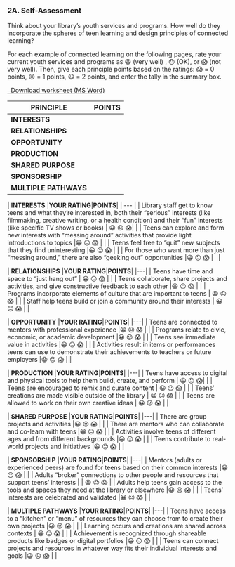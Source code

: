 ### 2A. Self-Assessment 

Think about your library’s youth services and programs. How well do they incorporate the spheres of teen learning and design principles of connected learning? 

For each example of connected learning on the following pages, rate your current youth services and programs as 😃  (very well) , 😐  (OK), or 😱  (not very well). Then, give each principle points based on the ratings:  😱 = 0 points, 😐  = 1 points, 😃 = 2 points, and enter the tally in the summary box.  


<a href="assets/Intro_SelfAssessment.docx" target="_blank"><i class="fa fa-file-word-o" style="font-size:24px;color:blue;"></i>&nbsp; Download worksheet (MS Word)</a>

| **PRINCIPLE** |**POINTS**|
| --- | --- |
| **INTERESTS** |  |
| **RELATIONSHIPS** |  |
| **OPPORTUNITY** |  |
| **PRODUCTION** |  |
| **SHARED PURPOSE** |  |
| **SPONSORSHIP** |  |
| **MULTIPLE PATHWAYS** |  |


| **INTERESTS** |**YOUR RATING**|**POINTS**|
| --- |
| Library staff get to know teens and what they’re interested in, both their “serious” interests (like filmmaking, creative writing, or a health condition) and their “fun” interests (like specific TV shows or books) |  😀 😐 😱|  |
| Teens can explore and form new interests with “messing around” activities that provide light introductions to topics |😀 😐 😱  |  |
| Teens feel free to “quit” new subjects that they find uninteresting |😀 😐 😱  |  |
| For those who want more than just “messing around,” there are also “geeking out” opportunities |😀 😐 😱  | &nbsp;  |


| **RELATIONSHIPS** |**YOUR RATING**|**POINTS**|
|---|
| Teens have time and space to “just hang out” | 😀 😐 😱 |  |
| Teens collaborate, share projects and activities, and give constructive feedback to each other |😀 😐 😱  |  |
| Programs incorporate elements of culture that are important to teens | 😀 😐 😱 |  |
| Staff help teens build or join a community around their interests | 😀 😐 😱 |  |

| **OPPORTUNITY** |**YOUR RATING**|**POINTS**|
|---|
| Teens are connected to mentors with professional experience |😀 😐 😱  |  |
| Programs relate to civic, economic, or academic development |😀 😐 😱  |  |
| Teens see immediate value in activities |😀 😐 😱  |  |
| Activities result in items or performances teens can use to demonstrate their achievements to teachers or future employers |😀 😐 😱  |  |

| **PRODUCTION** |**YOUR RATING**|**POINTS**|
|---|
| Teens have access to digital and physical tools to help them build, create, and perform |  😀 😐 😱|  |
| Teens are encouraged to remix and curate content | 😀 😐 😱 |  |
| Teens’ creations are made visible outside of the library | 😀 😐 😱 |  |
| Teens are allowed to work on their own creative ideas | 😀 😐 😱 |  |

| **SHARED PURPOSE** |**YOUR RATING**|**POINTS**|
|---|
| There are group projects and activities |😀 😐 😱  |  |
| There are mentors who can collaborate and co-learn with teens |😀 😐 😱  |  |
| Activities involve teens of different ages and from different backgrounds |😀 😐 😱  |  |
| Teens contribute to real-world projects and initiatives |😀 😐 😱  |  |

| **SPONSORSHIP** |**YOUR RATING**|**POINTS**|
|---|
| Mentors (adults or experienced peers) are found for teens based on their common interests |😀 😐 😱  |  |
| Adults “broker” connections to other people and resources that support teens’ interests |  | 😀 😐 😱 |
| Adults help teens gain access to the tools and spaces they need at the library or elsewhere |😀 😐 😱  |  |
| Teens’ interests are celebrated and validated |😀 😐 😱  |  |

| **MULTIPLE PATHWAYS** |**YOUR RATING**|**POINTS**|
|---|
| Teens have access to a “kitchen” or “menu” of resources they can choose from to create their own projects |😀 😐 😱  |  |
| Learning occurs and creations are shared across contexts | 😀 😐 😱 |  |
| Achievement is recognized through shareable products like badges or digital portfolios |😀 😐 😱  |  |
| Teens can connect projects and resources in whatever way fits their individual interests and goals |😀 😐 😱  |  |



